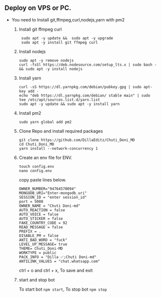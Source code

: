 ## Deploy on VPS or PC.
- You need to Install git,ffmpeg,curl,nodejs,yarn with pm2 
   1. Install git ffmpeg curl 
      ```
       sudo apt -y update &&  sudo apt -y upgrade 
       sudo apt -y install git ffmpeg curl
      ```
   2. Install nodejs 
      ```
      sudo apt -y remove nodejs
      curl -fsSl https://deb.nodesource.com/setup_lts.x | sudo bash - && sudo apt -y install nodejs
      ```

   3. Install yarn
      ```
      curl -sS https://dl.yarnpkg.com/debian/pubkey.gpg | sudo apt-key add - 
      echo "deb https://dl.yarnpkg.com/debian/ stable main" | sudo tee /etc/apt/sources.list.d/yarn.list
      sudo apt -y update && sudo apt -y install yarn
      ```

   4. Install pm2
      ```
      sudo yarn global add pm2
      ```

   5. Clone Repo and install required packages
      ```
      git clone https://github.com/DillaEditz/Chuti_Doni_MD
      cd Chuti_Doni_MD
      yarn install --network-concurrency 1
      ```

   6. Create an env file for ENV. 
      ```
      touch config.env
      nano config.env
      ```
      copy paste lines below.

      ```
      OWNER_NUMBER="94764570094"
      MONGODB_URI="Enter-mongodb_uri"
      SESSION_ID = "enter session_id"
      port = 5000
      OWNER_NAME = "Chuti Doni-md"
      AUTO_REACTION = false
      AUTO_VOICE = false
      AUTO_STICKER = false
      FAKE_COUNTRY_CODE = 92
      READ_MESSAGE = false
      PREFIX = .
      DISABLE_PM = false
      ANTI_BAD_WORD = "fuck"
      LEVEL_UP_MESSAGE= true
      THEME= Chuti_Doni-MD
      WORKTYPE = public
      PACK_INFO = "Dilla ✅;Chuti Doni-md"
      ANTILINK_VALUES = "chat.whatsapp.com"
      
      ```
      ctrl + o and ctrl + x, To save and exit

   7. start and stop bot

      To start bot ``` npm start ```,
      To stop bot ``` npm stop ```
